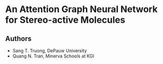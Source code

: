 # An Attention Graph Neural Network for Stereo-active Molecules

## Authors
- Sang T. Truong, DePauw University
- Quang N. Tran, Minerva Schools at KGI
